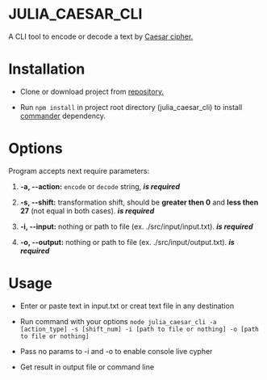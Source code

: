 # **JULIA_CAESAR_CLI**

A CLI tool to encode or decode a text by [Caesar cipher.](https://en.wikipedia.org/wiki/Caesar_cipher)

# Installation

- Clone or download project from [repository.](https://github.com/JuliaTsitko/julia_caesar_cli)

- Run `npm install` in project root directory (julia_caesar_cli) to install [commander](https://www.npmjs.com/package/commander) dependency.

# Options

Program accepts next require parameters:

1. **-a, --action:** `encode` or `decode` string, ***is required***

2. **-s, --shift:** transformation shift, should be **greater then 0** and **less then 27** (not equal in both cases). ***is required***

3. **-i, --input:** nothing or path to file (ex. ./src/input/input.txt). ***is required***
 
4. **-o, --output:** nothing or path to file (ex. ./src/input/output.txt). ***is required***

# Usage

- Enter or paste text in input.txt or creat text file in any destination

- Run command with your options `node julia_caesar_cli -a [action_type] -s [shift_num] -i [path to file or nothing] -o [path to file or nothing]`

- Pass no params to -i and -o to enable console live cypher

- Get result in output file or command line
